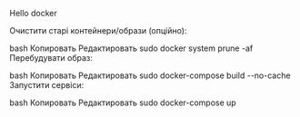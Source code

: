 Hello docker

Очистити старі контейнери/образи (опційно):

bash
Копировать
Редактировать
sudo docker system prune -af
Перебудувати образ:

bash
Копировать
Редактировать
sudo docker-compose build --no-cache
Запустити сервіси:

bash
Копировать
Редактировать
sudo docker-compose up


